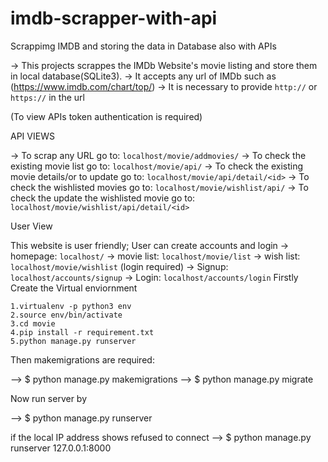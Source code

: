 # imdb-scrapper-with-api
Scrappimg IMDB and storing the data in Database also with APIs


-> This projects scrappes the IMDb Website's movie listing and store them in local database(SQLite3).
-> It accepts any url of IMDb such as (https://www.imdb.com/chart/top/)
-> It is necessary to provide ```http://``` or ```https://``` in the url


(To view APIs token authentication is required)

API VIEWS

-> To scrap any URL go to: ```localhost/movie/addmovies/```
-> To check the existing movie list go to: ```localhost/movie/api/```
-> To check the existing movie details/or to update go to: ```localhost/movie/api/detail/<id>```
-> To check the wishlisted movies go to: ```localhost/movie/wishlist/api/```
-> To check the update the wishlisted movie go to: ```localhost/movie/wishlist/api/detail/<id>```

User View

This website is user friendly;
User can create accounts and login
-> homepage: ```localhost/```
-> movie list: ```localhost/movie/list```
-> wish list: ```localhost/movie/wishlist``` (login required)
-> Signup: ```localhost/accounts/signup```
-> Login: ```localhost/accounts/login```
Firstly Create the Virtual enviornment

```
1.virtualenv -p python3 env
2.source env/bin/activate
3.cd movie
4.pip install -r requirement.txt
5.python manage.py runserver
```

Then makemigrations are required:

 --> $ python manage.py makemigrations
 --> $ python manage.py migrate

 Now run server by

 --> $ python manage.py runserver

if the local IP address shows refused to connect --> $ python manage.py runserver 127.0.0.1:8000
